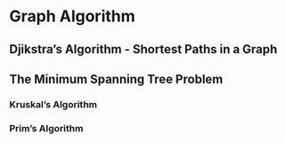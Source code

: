 # Graph Algorithm

## Djikstra’s Algorithm - Shortest Paths in a Graph


## The Minimum Spanning Tree Problem

### Kruskal’s Algorithm 

### Prim’s Algorithm